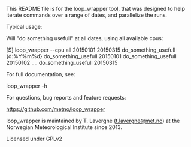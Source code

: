 
This README file is for the loop_wrapper tool, that was designed to
help iterate commands over a range of dates, and parallelize the runs.

Typical usage:

Will "do something usefull" at all dates, using all available cpus:

[$] loop_wrapper --cpu all 20150101 20150315 do_something_usefull {d:%Y%m%d}
do_something_usefull 20150101
do_something_usefull 20150102
 ....
do_something_usefull 20150315

For full documentation, see:

loop_wrapper -h

For questions, bug reports and feature requests:

https://github.com/metno/loop_wrapper

loop_wrapper is maintained by T. Lavergne (t.lavergne@met.no) at the Norwegian Meteorological
Institute since 2013.

Licensed under GPLv2

